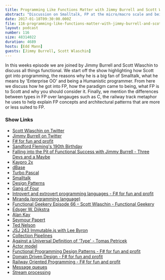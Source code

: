 ```yaml
---
title: Programming Like Functions Matter with Jimmy Burrell and Scott Wlaschin
abstract: "Discussion on Smalltalk, FP at the micro/macro scale and being a Humanistic programmer"
date: 2017-01-18T09:30:00.000Z
file: 116-programming-like-functions-matter-with-jimmy-burrell-and-scott-wlaschin.mp3
layout: podcast
number: 116
size: 48314022
duration: 4689
hosts: [Edd Mann]
guests: [Jimmy Burrell, Scott Wlaschin]
---
```


In this weeks episode we are joined by Jimmy Burrell and Scott Wlaschin to discuss all things functional.
We start off the show highlighting how Scott got into programming, the reasons why he is a big fan of Smalltalk, what he means by 'Enterprise OO' and being a Humanistic programmer.
From here we discuss how he got into FP, how the paradigm came to being, what FP is to Scott and why you should consider it.
Finally, we mention the differences between types in FP over langauges such as C, the railway track metaphor he uses to help explain FP concepts and architectural patterns that are more or less suited to FP.

### Show Links

- [Scott Wlaschin on Twitter](https://twitter.com/scottwlaschin)
- [Jimmy Burrell  on Twitter](https://twitter.com/jimmydburrell)
- [F# for fun and profit](http://fsharpforfunandprofit.com/)
- [Sandford Fleming's 190th Birthday](https://www.google.com/doodles/sandford-flemings-190th-birthday)
- [Falling into the Pit of Functional Success with Jimmy Burrell - Three Devs and a Maybe](http://threedevsandamaybe.com/falling-into-the-pit-of-functional-success-with-jimmy-burrell/)
- [Kaypro 2x](http://www.vintage-computer.com/kaypro_2x.shtml)
- [dBase](https://en.wikipedia.org/wiki/DBase)
- [Turbo Pascal](https://en.wikipedia.org/wiki/Turbo_Pascal)
- [Smalltalk](https://en.wikipedia.org/wiki/Smalltalk)
- [Design Patterns](https://en.wikipedia.org/wiki/Design_Patterns)
- [Gang of Four](http://wiki.c2.com/?GangOfFour)
- [Introvert and extrovert programming languages - F# for fun and profit](https://fsharpforfunandprofit.com/posts/introvert-vs-extrovert/)
- [Miranda (programming language)](https://en.wikipedia.org/wiki/Miranda_(programming_language))
- [Functional Geekery Episode 66 – Scott Wlaschin - Functional Geekery](https://www.functionalgeekery.com/episode-66-scott-wlaschin/)
- [Edsger W. Dijkstra](https://en.wikipedia.org/wiki/Edsger_W._Dijkstra)
- [Alan Kay](https://en.wikipedia.org/wiki/Alan_Kay)
- [Seymour Papert](https://en.wikipedia.org/wiki/Seymour_Papert)
- [Ted Nelson](https://en.wikipedia.org/wiki/Ted_Nelson)
- [JSJ 243 Immutable.js with Lee Byron](https://devchat.tv/js-jabber/jsj-243-immutable-js-with-lee-byron)
- [Collection Pipelines](https://martinfowler.com/articles/collection-pipeline/#SmalltalkSyntax)
- [Against a Universal Definition of 'Type' - Tomas Petricek](http://tomasp.net/academic/papers/against-types/index.html)
- [Actor model](https://en.wikipedia.org/wiki/Actor_model)
- [Functional Programming Design Patterns - F# for fun and profit](http://fsharpforfunandprofit.com/fppatterns/)
- [Domain Driven Design - F# for fun and profit](http://fsharpforfunandprofit.com/ddd/)
- [Railway Oriented Programming - F# for fun and profit](http://fsharpforfunandprofit.com/rop/)
- [Message queues](https://en.wikipedia.org/wiki/Message_queue)
- [Stream processing](https://en.wikipedia.org/wiki/Stream_processing)
